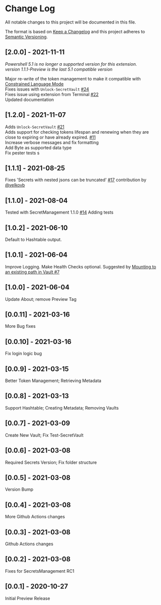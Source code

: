 # Change Log

All notable changes to this project will be documented in this file.

The format is based on [Keep a Changelog](http://keepachangelog.com/)
and this project adheres to [Semantic Versioning](http://semver.org/).

## [2.0.0] - 2021-11-11

*Powershell 5.1 is no longer a supported version for this extension.  
version 1.1.1-Preview is the last 5.1 compatible version*

Major re-write of the token management to make it compatible with [Constrained Language Mode](https://docs.microsoft.com/en-us/powershell/module/microsoft.powershell.core/about/about_language_modes?view=powershell-7.1#constrained-language-constrained-language)  
Fixes issues with  `Unlock-SecretVault` [#24](https://github.com/joshcorr/SecretManagement.Hashicorp.Vault.KV/issues/24)  
Fixes issue using extension from Terminal [#22](https://github.com/joshcorr/SecretManagement.Hashicorp.Vault.KV/issues/22)  
Updated documentation  

## [1.2.0] - 2021-11-07

Adds `Unlock-SecretVault` [#21](https://github.com/joshcorr/SecretManagement.Hashicorp.Vault.KV/issues/21)  
Adds support for checking tokens lifespan and renewing when they are close to expiring or have already expired. [#11](https://github.com/joshcorr/SecretManagement.Hashicorp.Vault.KV/issues/11)  
Increase verbose messages and fix formatting  
Add Byte as supported data type  
Fix pester tests  s

## [1.1.1] - 2021-08-25

Fixes 'Secrets with nested jsons can be truncated' [#17](https://github.com/joshcorr/SecretManagement.Hashicorp.Vault.KV/issues/17) contribution by [@velkovb](https://github.com/velkovb)

## [1.1.0] - 2021-08-04

Tested with SecretManagement 1.1.0 [#14](https://github.com/joshcorr/SecretManagement.Hashicorp.Vault.KV/issues/14)
Adding tests

## [1.0.2] - 2021-06-10

Default to Hashtable output.

## [1.0.1] - 2021-06-04

Improve Logging. Make Health Checks optional.
Suggested by [Mounting to an existing path in Vault #7](https://github.com/joshcorr/SecretManagement.Hashicorp.Vault.KV/issues/7)

## [1.0.0] - 2021-06-04

Update About; remove Preview Tag

## [0.0.11] - 2021-03-16

More Bug fixes

## [0.0.10] - 2021-03-16

Fix login logic bug

## [0.0.9] - 2021-03-15

Better Token Management; Retrieving Metadata

## [0.0.8] - 2021-03-13

Support Hashtable; Creating Metadata; Removing Vaults

## [0.0.7] - 2021-03-09

Create New Vault; Fix Test-SecretVault

## [0.0.6] - 2021-03-08

Required Secrets Version; Fix folder structure

## [0.0.5] - 2021-03-08

Version Bump

## [0.0.4] - 2021-03-08

More Github Actions changes

## [0.0.3] - 2021-03-08

Github Actions changes

## [0.0.2] - 2021-03-08

Fixes for SecretsManagement RC1

## [0.0.1] - 2020-10-27

Initial Preview Release
